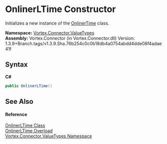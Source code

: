 # OnlinerLTime Constructor 
 

Initializes a new instance of the <a href="T_Vortex_Connector_ValueTypes_OnlinerTime.md">OnlinerTime</a> class.

**Namespace:**&nbsp;<a href="N_Vortex_Connector_ValueTypes.md">Vortex.Connector.ValueTypes</a><br />**Assembly:**&nbsp;Vortex.Connector (in Vortex.Connector.dll) Version: 1.3.9+Branch.tags/v1.3.9.Sha.76b254c0c0b18db4a0754abdd4dde08f4adae41f

## Syntax

**C#**<br />
``` C#
public OnlinerLTime()
```


## See Also


#### Reference
<a href="T_Vortex_Connector_ValueTypes_OnlinerLTime.md">OnlinerLTime Class</a><br /><a href="Overload_Vortex_Connector_ValueTypes_OnlinerLTime__ctor.md">OnlinerLTime Overload</a><br /><a href="N_Vortex_Connector_ValueTypes.md">Vortex.Connector.ValueTypes Namespace</a><br />